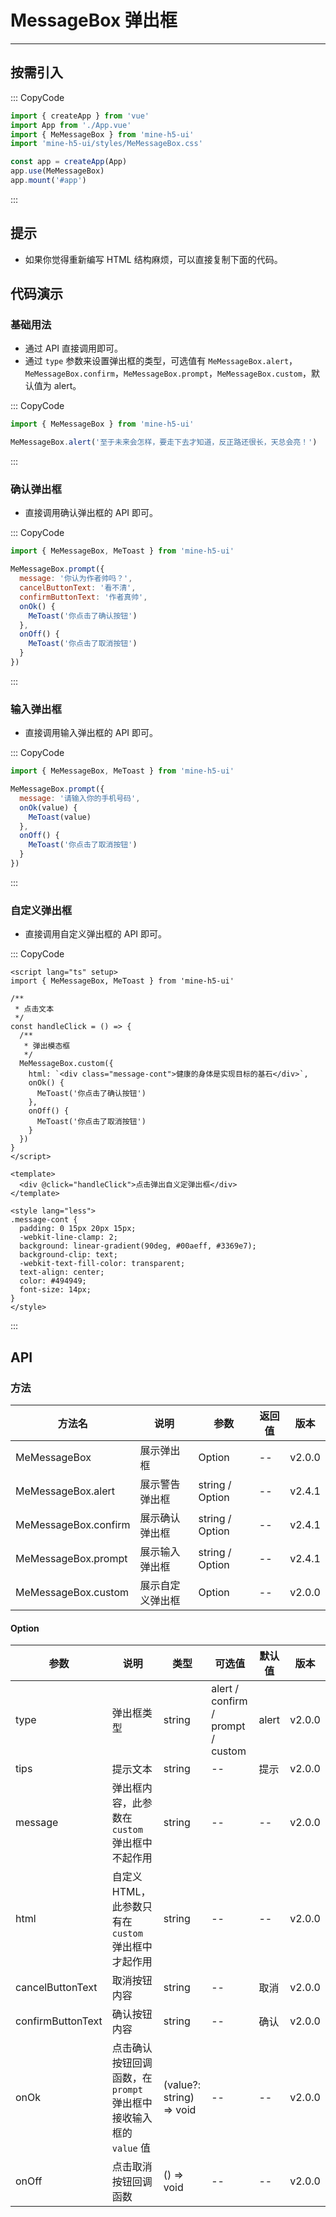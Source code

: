 # MessageBox 弹出框

---

## 按需引入

::: CopyCode

```js
import { createApp } from 'vue'
import App from './App.vue'
import { MeMessageBox } from 'mine-h5-ui'
import 'mine-h5-ui/styles/MeMessageBox.css'

const app = createApp(App)
app.use(MeMessageBox)
app.mount('#app')
```

:::

## 提示

- 如果你觉得重新编写 HTML 结构麻烦，可以直接复制下面的代码。

## 代码演示

### 基础用法

- 通过 API 直接调用即可。
- 通过 `type` 参数来设置弹出框的类型，可选值有 `MeMessageBox.alert`，`MeMessageBox.confirm`，`MeMessageBox.prompt`，`MeMessageBox.custom`，默认值为 alert。

::: CopyCode

```js
import { MeMessageBox } from 'mine-h5-ui'

MeMessageBox.alert('至于未来会怎样，要走下去才知道，反正路还很长，天总会亮！')
```

:::

### 确认弹出框

- 直接调用确认弹出框的 API 即可。

::: CopyCode

```js
import { MeMessageBox, MeToast } from 'mine-h5-ui'

MeMessageBox.prompt({
  message: '你认为作者帅吗？',
  cancelButtonText: '看不清',
  confirmButtonText: '作者真帅',
  onOk() {
    MeToast('你点击了确认按钮')
  },
  onOff() {
    MeToast('你点击了取消按钮')
  }
})
```

:::

### 输入弹出框

- 直接调用输入弹出框的 API 即可。

::: CopyCode

```js
import { MeMessageBox, MeToast } from 'mine-h5-ui'

MeMessageBox.prompt({
  message: '请输入你的手机号码',
  onOk(value) {
    MeToast(value)
  },
  onOff() {
    MeToast('你点击了取消按钮')
  }
})
```

:::

### 自定义弹出框

- 直接调用自定义弹出框的 API 即可。

::: CopyCode

```vue
<script lang="ts" setup>
import { MeMessageBox, MeToast } from 'mine-h5-ui'

/**
 * 点击文本
 */
const handleClick = () => {
  /**
   * 弹出模态框
   */
  MeMessageBox.custom({
    html: `<div class="message-cont">健康的身体是实现目标的基石</div>`,
    onOk() {
      MeToast('你点击了确认按钮')
    },
    onOff() {
      MeToast('你点击了取消按钮')
    }
  })
}
</script>

<template>
  <div @click="handleClick">点击弹出自义定弹出框</div>
</template>

<style lang="less">
.message-cont {
  padding: 0 15px 20px 15px;
  -webkit-line-clamp: 2;
  background: linear-gradient(90deg, #00aeff, #3369e7);
  background-clip: text;
  -webkit-text-fill-color: transparent;
  text-align: center;
  color: #494949;
  font-size: 14px;
}
</style>
```

:::

## API

### 方法

| 方法名               | 说明             | 参数            | 返回值 | 版本   |
| -------------------- | ---------------- | --------------- | ------ | ------ |
| MeMessageBox         | 展示弹出框       | Option          | --     | v2.0.0 |
| MeMessageBox.alert   | 展示警告弹出框   | string / Option | --     | v2.4.1 |
| MeMessageBox.confirm | 展示确认弹出框   | string / Option | --     | v2.4.1 |
| MeMessageBox.prompt  | 展示输入弹出框   | string / Option | --     | v2.4.1 |
| MeMessageBox.custom  | 展示自定义弹出框 | Option          | --     | v2.0.0 |

#### Option

| 参数              | 说明                                                              | 类型                     | 可选值                            | 默认值 | 版本   |
| ----------------- | ----------------------------------------------------------------- | ------------------------ | --------------------------------- | ------ | ------ |
| type              | 弹出框类型                                                        | string                   | alert / confirm / prompt / custom | alert  | v2.0.0 |
| tips              | 提示文本                                                          | string                   | --                                | 提示   | v2.0.0 |
| message           | 弹出框内容，此参数在 `custom` 弹出框中不起作用                    | string                   | --                                | --     | v2.0.0 |
| html              | 自定义 HTML，此参数只有在 `custom` 弹出框中才起作用               | string                   | --                                | --     | v2.0.0 |
| cancelButtonText  | 取消按钮内容                                                      | string                   | --                                | 取消   | v2.0.0 |
| confirmButtonText | 确认按钮内容                                                      | string                   | --                                | 确认   | v2.0.0 |
| onOk              | 点击确认按钮回调函数，在 `prompt` 弹出框中接收输入框的 `value` 值 | (value?: string) => void | --                                | --     | v2.0.0 |
| onOff             | 点击取消按钮回调函数                                              | () => void               | --                                | --     | v2.0.0 |
